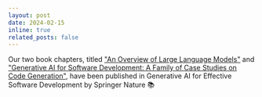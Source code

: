 ```yaml
---
layout: post
date: 2024-02-15
inline: true
related_posts: false
---
```


Our two book chapters, titled <a href='https://link.springer.com/chapter/10.1007/978-3-031-55642-5_1'>"An Overview of Large Language Models"</a> and <a href='https://link.springer.com/chapter/10.1007/978-3-031-55642-5_7'>"Generative AI for Software Development: A Family of Case Studies on Code Generation"</a>, have been published in Generative AI for Effective Software Development by Springer Nature :books: